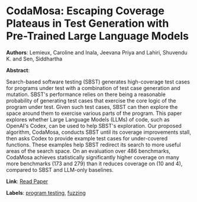 # CodaMosa: Escaping Coverage Plateaus in Test Generation with Pre-Trained Large Language Models

**Authors**: Lemieux, Caroline and Inala, Jeevana Priya and Lahiri, Shuvendu K. and Sen, Siddhartha

**Abstract**:

Search-based software testing (SBST) generates high-coverage test cases for programs under test with a combination of test case generation and mutation. SBST's performance relies on there being a reasonable probability of generating test cases that exercise the core logic of the program under test. Given such test cases, SBST can then explore the space around them to exercise various parts of the program. This paper explores whether Large Language Models (LLMs) of code, such as OpenAI's Codex, can be used to help SBST's exploration. Our proposed algorithm, CodaMosa, conducts SBST until its coverage improvements stall, then asks Codex to provide example test cases for under-covered functions. These examples help SBST redirect its search to more useful areas of the search space. On an evaluation over 486 benchmarks, CodaMosa achieves statistically significantly higher coverage on many more benchmarks (173 and 279) than it reduces coverage on (10 and 4), compared to SBST and LLM-only baselines.

**Link**: [Read Paper](https://doi.org/10.1109/ICSE48619.2023.00085)

**Labels**: [program testing](../../labels/program_testing.md), [fuzzing](../../labels/fuzzing.md)
